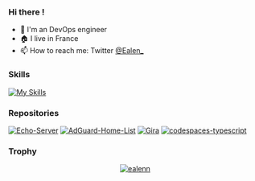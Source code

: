 ### Hi there !

- 👋 I'm an DevOps engineer
- 🏠 I live in France
- 📫 How to reach me: Twitter [@Ealen_](https://twitter.com/Ealen_)

### Skills
[![My Skills](https://skillicons.dev/icons?i=typescript,nestjs,electron,cs,dotnet,go,docker,kubernetes,terraform,aws,grafana,nginx,mongodb,postgres,raspberrypi,arduino,vim,vscode,linux,mac&theme=dark)](https://skillicons.dev)

### Repositories
[![Echo-Server](https://github-readme-stats.vercel.app/api/pin/?username=ealenn&repo=Echo-server)](https://github.com/ealenn/Echo-Server)
[![AdGuard-Home-List](https://github-readme-stats.vercel.app/api/pin/?username=ealenn&repo=AdGuard-Home-List)](https://github.com/ealenn/AdGuard-Home-List)
[![Gira](https://github-readme-stats.vercel.app/api/pin/?username=ealenn&repo=gira)](https://github.com/ealenn/gira)
[![codespaces-typescript](https://github-readme-stats.vercel.app/api/pin/?username=ealenn&repo=codespaces-typescript)](https://github.com/ealenn/codespaces-typescript)

### Trophy
<p align="center"> <a href="https://github.com/ryo-ma/github-profile-trophy"><img src="https://github-profile-trophy.vercel.app/?username=ealenn&no-frame=true&no-bg=true&margin-w=15&theme=onedark" alt="ealenn" /></a> </p>  
